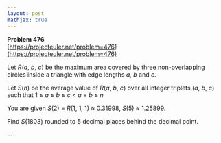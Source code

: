 ```yaml
---
layout: post
mathjax: true
---
```

**Problem 476**  
[https://projecteuler.net/problem=476](https://projecteuler.net/problem=476)

<p>Let <var>R</var>(<var>a</var>, <var>b</var>, <var>c</var>) be the maximum area covered by three non-overlapping circles inside a triangle with edge lengths <var>a</var>, <var>b</var> and <var>c</var>.</p>
<p>Let <var>S</var>(<var>n</var>) be the average value of <var>R</var>(<var>a</var>, <var>b</var>, <var>c</var>) over all integer triplets (<var>a</var>, <var>b</var>, <var>c</var>) such that 1 ≤ <var>a</var> ≤ <var>b</var> ≤ <var>c</var> &lt; <var>a</var> + <var>b</var> ≤ <var>n</var></p>
<p>You are given <var>S</var>(2) = <var>R</var>(1, 1, 1) ≈ 0.31998, <var>S</var>(5) ≈ 1.25899.</p>
<p>Find <var>S</var>(1803) rounded to 5 decimal places behind the decimal point.</p>
---
